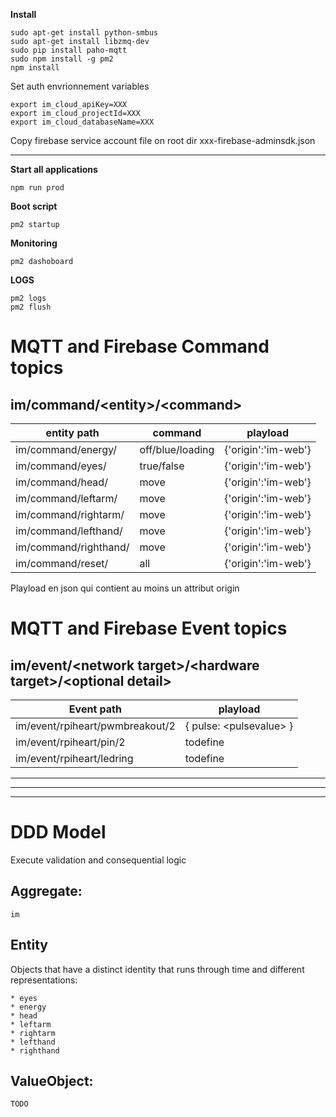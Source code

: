 
**Install**
```
sudo apt-get install python-smbus
sudo apt-get install libzmq-dev
sudo pip install paho-mqtt
sudo npm install -g pm2
npm install
```
Set auth envrionnement variables
```
export im_cloud_apiKey=XXX
export im_cloud_projectId=XXX
export im_cloud_databaseName=XXX
```
Copy firebase service account file on root dir  xxx-firebase-adminsdk.json

---

**Start all applications**
```
npm run prod
```
**Boot script**
```
pm2 startup
```
**Monitoring**
```
pm2 dashoboard
```
**LOGS**
```
pm2 logs
pm2 flush
```


# MQTT and Firebase **Command** topics
##  im/command/\<entity\>/\<command>
entity path|command|playload
--- | --- | ---
im/command/energy/|off/blue/loading| {'origin':'im-web'}
im/command/eyes/|true/false| {'origin':'im-web'}
im/command/head/|move| {'origin':'im-web'}
im/command/leftarm/|move| {'origin':'im-web'}
im/command/rightarm/|move| {'origin':'im-web'}
im/command/lefthand/|move| {'origin':'im-web'}
im/command/righthand/|move| {'origin':'im-web'}
im/command/reset/|all|{'origin':'im-web'}

Playload en json qui contient au moins un attribut origin

# MQTT and Firebase **Event** topics
## im/event/\<network target>/\<hardware target>/\<optional detail>

Event path|playload
--- | --- 
im/event/rpiheart/pwmbreakout/2 | { pulse: \<pulsevalue> }
im/event/rpiheart/pin/2| todefine       
im/event/rpiheart/ledring|  todefine

---
---
---

# DDD Model
Execute validation and consequential logic
## Aggregate:

    im
## Entity
Objects that have a distinct identity that runs through time and different representations:

    * eyes
    * energy
    * head
    * leftarm
    * rightarm
    * lefthand
    * righthand
## ValueObject:

    TODO


